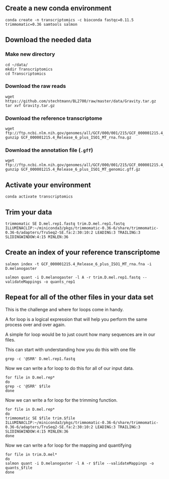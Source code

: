 ## Create a new conda environment
```{BASH}
conda create -n transcriptomics -c bioconda fastqc=0.11.5 trimmomatic=0.36 samtools salmon
```


## Download the needed data

### Make new directory

```{BASH}
cd ~/data/
mkdir Transcriptomics
cd Transcriptomics
```

### Download the raw reads
```{BASH}
wget https://github.com/stechtmann/BL2700/raw/master/data/Gravity.tar.gz
tar xvf Gravity.tar.gz
```

### Download the reference transcriptome
```{BASH}
wget ftp://ftp.ncbi.nlm.nih.gov/genomes/all/GCF/000/001/215/GCF_000001215.4_Release_6_plus_ISO1_MT/GCF_000001215.4_Release_6_plus_ISO1_MT_rna.fna.gz
gunzip GCF_000001215.4_Release_6_plus_ISO1_MT_rna.fna.gz
```

### Download the annotation file (`.gff`)
```{BASH}
wget ftp://ftp.ncbi.nlm.nih.gov/genomes/all/GCF/000/001/215/GCF_000001215.4_Release_6_plus_ISO1_MT/GCF_000001215.4_Release_6_plus_ISO1_MT_genomic.gff.gz
gunzip GCF_000001215.4_Release_6_plus_ISO1_MT_genomic.gff.gz
```

## Activate your environment
```{BASH}
conda activate transcriptomics
```

## Trim your data
```{BASH}
trimmomatic SE D.mel.rep1.fastq trim.D.mel.rep1.fastq ILLUMINACLIP:~/miniconda3/pkgs/trimmomatic-0.36-6/share/trimmomatic-0.36-6/adapters/TruSeq2-SE.fa:2:30:10:2 LEADING:3 TRAILING:3 SLIDINGWINDOW:4:15 MINLEN:36
```

##  Create an index of your reference transcriptome
```{BASH}
salmon index -t GCF_000001215.4_Release_6_plus_ISO1_MT_rna.fna -i D.melanogaster
```

```{BASH} 
salmon quant -i D.melanogaster -l A -r trim.D.mel.rep1.fastq --validateMappings -o quants_rep1
```

## Repeat for all of the other files in your data set

This is the challenge and where for loops come in handy.  

A for loop is a logical expression that will help you perform the same process over and over again.

A simple for loop would be to just count how many sequences are in our files.  

This can start with understanding how you do this with one file

```{BASH}
grep -c '@SRR' D.mel.rep1.fastq
```

Now we can write a for loop to do this for all of our input data.

```{BASH}
for file in D.mel.rep*
do
grep -c '@SRR' $file
done
```

Now we can write a for loop for the trimming function.

```{BASH}
for file in D.mel.rep*
do
trimmomatic SE $file trim.$file ILLUMINACLIP:~/miniconda3/pkgs/trimmomatic-0.36-6/share/trimmomatic-0.36-6/adapters/TruSeq2-SE.fa:2:30:10:2 LEADING:3 TRAILING:3 SLIDINGWINDOW:4:15 MINLEN:36
done
```
Now we can write a for loop for the mapping and quantifying
```{BASH}
for file in trim.D.mel*
do
salmon quant -i D.melanogaster -l A -r $file --validateMappings -o quants_$file
done
```



